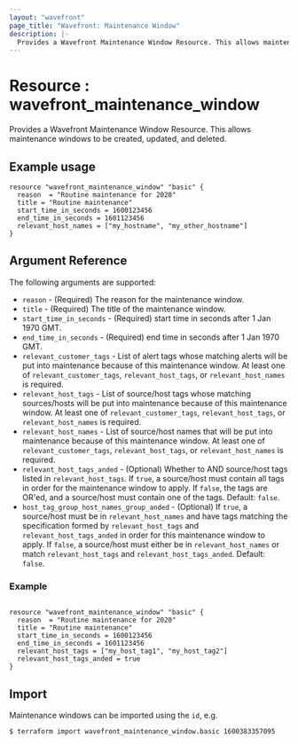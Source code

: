 ```yaml
---
layout: "wavefront"
page_title: "Wavefront: Maintenance Window"
description: |-
  Provides a Wavefront Maintenance Window Resource. This allows maintenance windows to be created, updated, and deleted.
---
```


# Resource : wavefront_maintenance_window

Provides a Wavefront Maintenance Window Resource. This allows maintenance windows to be created, updated, and deleted.

## Example usage

```hcl
resource "wavefront_maintenance_window" "basic" {
  reason  = "Routine maintenance for 2020"
  title = "Routine maintenance"
  start_time_in_seconds = 1600123456
  end_time_in_seconds = 1601123456
  relevant_host_names = ["my_hostname", "my_other_hostname"]
}
```

## Argument Reference

The following arguments are supported:

* `reason` - (Required) The reason for the maintenance window.
* `title` - (Required) The title of the maintenance window.
* `start_time_in_seconds` - (Required) start time in seconds after 1 Jan 1970 GMT.
* `end_time_in_seconds` - (Required) end time in seconds after 1 Jan 1970 GMT.
* `relevant_customer_tags` - List of alert tags whose matching alerts will be put into maintenance because
  of this maintenance window. At least one of `relevant_customer_tags`, `relevant_host_tags`, or `relevant_host_names`
  is required.
* `relevant_host_tags` - List of source/host tags whose matching sources/hosts will be put into maintenance
  because of this maintenance window. At least one of `relevant_customer_tags`, `relevant_host_tags`, or
  `relevant_host_names` is required.
* `relevant_host_names` - List of source/host names that will be put into maintenance because of this
  maintenance window. At least one of `relevant_customer_tags`, `relevant_host_tags`, or `relevant_host_names`
  is required.
* `relevant_host_tags_anded` - (Optional) Whether to AND source/host tags listed in `relevant_host_tags`.
  If `true`, a source/host must contain all tags in order for the maintenance window to apply. If `false`,
  the tags are OR'ed, and a source/host must contain one of the tags. Default: `false`.
* `host_tag_group_host_names_group_anded` - (Optional) If `true`, a source/host must be in `relevant_host_names`
  and have tags matching the specification formed by `relevant_host_tags` and `relevant_host_tags_anded` in
  order for this maintenance window to apply. If `false`, a source/host must either be in `relevant_host_names`
  or match `relevant_host_tags` and `relevant_host_tags_anded`. Default: `false`.

### Example

```hcl

resource "wavefront_maintenance_window" "basic" {
  reason  = "Routine maintenance for 2020"
  title = "Routine maintenance"
  start_time_in_seconds = 1600123456
  end_time_in_seconds = 1601123456
  relevant_host_tags = ["my_host_tag1", "my_host_tag2"]
  relevant_host_tags_anded = true
}
```

## Import

Maintenance windows can be imported using the `id`, e.g.

```
$ terraform import wavefront_maintenance_window.basic 1600383357095 
```
